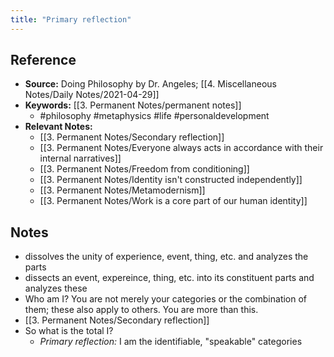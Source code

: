```yaml
---
title: "Primary reflection"
---
```

## Reference
- **Source:** Doing Philosophy by Dr. Angeles; [[4. Miscellaneous Notes/Daily Notes/2021-04-29]]
- **Keywords:** [[3. Permanent Notes/permanent notes]]
	- #philosophy #metaphysics #life #personaldevelopment 
- **Relevant Notes:**
	- [[3. Permanent Notes/Secondary reflection]]
	- [[3. Permanent Notes/Everyone always acts in accordance with their internal narratives]]
	- [[3. Permanent Notes/Freedom from conditioning]]
	- [[3. Permanent Notes/Identity isn't constructed independently]]
	- [[3. Permanent Notes/Metamodernism]]
	- [[3. Permanent Notes/Work is a core part of our human identity]]
## Notes
- dissolves the unity of experience, event, thing, etc. and analyzes the parts
- dissects an event, expereince, thing, etc. into its constituent parts and analyzes these
- Who am I? You are not merely your categories or the combination of them; these also apply to others. You are more than this.
- [[3. Permanent Notes/Secondary reflection]]
- So what is the total I?
	- *Primary reflection:* I am the identifiable, "speakable" categories